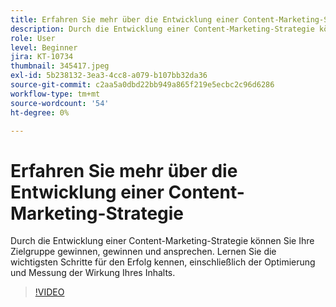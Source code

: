 ```yaml
---
title: Erfahren Sie mehr über die Entwicklung einer Content-Marketing-Strategie
description: Durch die Entwicklung einer Content-Marketing-Strategie können Sie Ihre Zielgruppe gewinnen, gewinnen und ansprechen.
role: User
level: Beginner
jira: KT-10734
thumbnail: 345417.jpeg
exl-id: 5b238132-3ea3-4cc8-a079-b107bb32da36
source-git-commit: c2aa5a0dbd22bb949a865f219e5ecbc2c96d6286
workflow-type: tm+mt
source-wordcount: '54'
ht-degree: 0%

---
```


# Erfahren Sie mehr über die Entwicklung einer Content-Marketing-Strategie

Durch die Entwicklung einer Content-Marketing-Strategie können Sie Ihre Zielgruppe gewinnen, gewinnen und ansprechen. Lernen Sie die wichtigsten Schritte für den Erfolg kennen, einschließlich der Optimierung und Messung der Wirkung Ihres Inhalts.

>[!VIDEO](https://video.tv.adobe.com/v/345417/?quality=12&learn=on)
